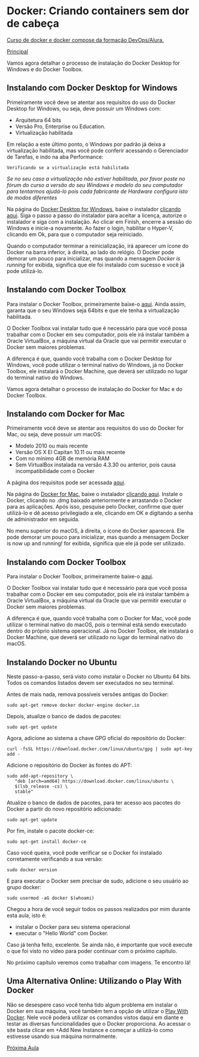 # Docker: Criando containers sem dor de cabeça

[Curso de docker e docker compose da formação DevOps/Alura.](https://cursos.alura.com.br/course/docker-e-docker-compose)

[Principal](https://github.com/pvreboucas/docker/tree/main)



Vamos agora detalhar o processo de instalação do Docker Desktop for Windows e do Docker Toolbox.

## Instalando com Docker Desktop for Windows ##

Primeiramente você deve se atentar aos requisitos do uso do Docker Desktop for Windows, ou seja, deve possuir um Windows com:

* Arquitetura 64 bits
* Versão Pro, Enterprise ou Education.
* Virtualização habilitada

Em relação a este último ponto, o Windows por padrão já deixa a virtualização habilitada, mas você pode conferir acessando o Gerenciador de Tarefas, e indo na aba Performance:

```
Verificando se a virtualização está habilitada
```

*Se no seu caso a virtualização não estiver habilitada, por favor poste no fórum do curso a versão do seu Windows e modelo do seu computador para tentarmos ajudá-lo pois cada fabricante de Hardware configura isto de modos diferentes*

Na página do [Docker Desktop for Windows](https://www.docker.com/products/docker-desktop), baixe o instalador [clicando aqui](https://download.docker.com/win/stable/Docker%20for%20Windows%20Installer.exe). Siga o passo a passo do instalador para aceitar a licença, autorize o instalador e siga com a instalação. Ao clicar em Finish, encerre a sessão do Windows e inicie-a novamente. Ao fazer o login, habilitar o Hyper-V, clicando em Ok, para que o computador seja reiniciado.

Quando o computador terminar a reinicialização, irá aparecer um ícone do Docker na barra inferior, à direita, ao lado do relógio. O Docker pode demorar um pouco para inicializar, mas quando a mensagem *Docker is running* for exibida, significa que ele foi instalado com sucesso e você já pode utilizá-lo.

## Instalando com Docker Toolbox ##

Para instalar o Docker Toolbox, primeiramente baixe-o [aqui](https://download.docker.com/win/stable/DockerToolbox.exe). Ainda assim, garanta que o seu Windows seja 64bits e que ele tenha a virtualização habilitada.

O Docker Toolbox vai instalar tudo que é necessário para que você possa trabalhar com o Docker em seu computador, pois ele irá instalar também a Oracle VirtualBox, a máquina virtual da Oracle que vai permitir executar o Docker sem maiores problemas.

A diferença é que, quando você trabalha com o Docker Desktop for Windows, você pode utilizar o terminal nativo do Windows, já no Docker Toolbox, ele instalará o Docker Machine, que deverá ser utilizado no lugar do terminal nativo do Windows.

Vamos agora detalhar o processo de instalação do Docker for Mac e do Docker Toolbox.

## Instalando com Docker for Mac ##

Primeiramente você deve se atentar aos requisitos do uso do Docker for Mac, ou seja, deve possuir um macOS:

* Modelo 2010 ou mais recente
* Versão OS X El Capitan 10.11 ou mais recente
* Com no mínimo 4GB de memória RAM
* Sem VirtualBox instalada na versão 4.3.30 ou anterior, pois causa incompatibilidade com o Docker

A página dos requisitos pode ser acessada [aqui](https://docs.docker.com/desktop/mac/install/).

Na página do [Docker for Mac](https://docs.docker.com/desktop/mac/install/), baixe o instalador [clicando aqui](https://download.docker.com/mac/stable/Docker.dmg). Instale o Docker, clicando no .dmg baixado anteriormente e arrastando o Docker para as aplicações. Após isso, pesquise pelo Docker, confirme que quer utilizá-lo e dê acesso privilegiado a ele, clicando em OK e digitando a senha de administrador em seguida.

No menu superior do macOS, à direita, o ícone do Docker aparecerá. Ele pode demorar um pouco para inicializar, mas quando a mensagem Docker is now up and running! for exibida, significa que ele já pode ser utilizado.

## Instalando com Docker Toolbox ##

Para instalar o Docker Toolbox, primeiramente baixe-o [aqui](https://download.docker.com/mac/stable/DockerToolbox.pkg). 

O Docker Toolbox vai instalar tudo que é necessário para que você possa trabalhar com o Docker em seu computador, pois ele irá instalar também a Oracle VirtualBox, a máquina virtual da Oracle que vai permitir executar o Docker sem maiores problemas.

A diferença é que, quando você trabalha com o Docker for Mac, você pode utilizar o terminal nativo do macOS, pois o terminal está sendo executado dentro do próprio sistema operacional. Já no Docker Toolbox, ele instalará o Docker Machine, que deverá ser utilizado no lugar do terminal nativo do macOS.

## Instalando Docker no Ubuntu ##

Neste passo-a-passo, será visto como instalar o Docker no Ubuntu 64 bits. Todos os comandos listados devem ser executados no seu terminal.

Antes de mais nada, remova possíveis versões antigas do Docker:

```shell
sudo apt-get remove docker docker-engine docker.io
```

Depois, atualize o banco de dados de pacotes:

```shell
sudo apt-get update
```

Agora, adicione ao sistema a chave GPG oficial do repositório do Docker:

```shell
curl -fsSL https://download.docker.com/linux/ubuntu/gpg | sudo apt-key add -
```

Adicione o repositório do Docker às fontes do APT:

```shell
sudo add-apt-repository \
   "deb [arch=amd64] https://download.docker.com/linux/ubuntu \
   $(lsb_release -cs) \
   stable"
```

Atualize o banco de dados de pacotes, para ter acesso aos pacotes do Docker a partir do novo repositório adicionado:

```shell
sudo apt-get update
```

Por fim, instale o pacote docker-ce:


```shell
sudo apt-get install docker-ce
```

Caso você queira, você pode verificar se o Docker foi instalado corretamente verificando a sua versão:


```shell
sudo docker version
```

E para executar o Docker sem precisar de sudo, adicione o seu usuário ao grupo docker:


```shell
sudo usermod -aG docker $(whoami)
```



Chegou a hora de você seguir todos os passos realizados por mim durante esta aula, isto é:

* instalar o Docker para seu sistema operacional
* executar o "Hello World" com Docker.

Caso já tenha feito, excelente. Se ainda não, é importante que você execute o que foi visto no vídeo para poder continuar com o próximo capítulo.

No próximo capítulo veremos como trabalhar com imagens. Te encontro lá!

## Uma Alternativa Online: Utilizando o Play With Docker ##

Não se desespere caso você tenha tido algum problema em instalar o Docker em sua máquina, você também tem a opção de utilizar o [Play With Docker](https://labs.play-with-docker.com/). Nele você poderá utilizar os comandos vistos daqui em diante e testar as diversas funcionalidades que o Docker proporciona. Ao acessar o site basta clicar em +Add New Instance e começar a utilizá-lo como estivesse usando sua máquina normalmente.


[Próxima Aula](https://github.com/pvreboucas/docker/tree/aula-2)
